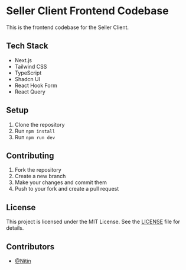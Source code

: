 # Seller Client Frontend Codebase

This is the frontend codebase for the Seller Client.

## Tech Stack

- Next.js
- Tailwind CSS
- TypeScript
- Shadcn UI
- React Hook Form
- React Query

## Setup

1. Clone the repository
2. Run `npm install`
3. Run `npm run dev`


## Contributing

1. Fork the repository
2. Create a new branch
3. Make your changes and commit them
4. Push to your fork and create a pull request


## License

This project is licensed under the MIT License. See the [LICENSE](LICENSE) file for details.

## Contributors

- [@Nitin](https://github.com/nitin6404)

